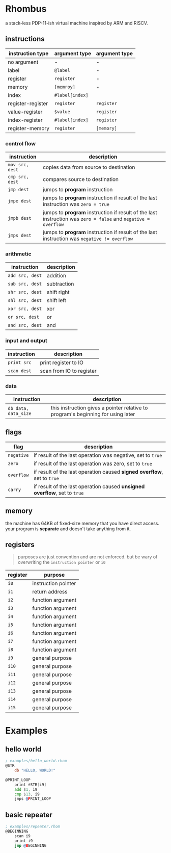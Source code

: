# Rhombus
a stack-less PDP-11-ish virtual machine inspired by ARM and RISCV. 

## instructions
| instruction type | argument type | argument type |
| ---------------- | ------------- | ------------- |
| no argument | - | - |
| label | `@label` | - |
| register | `register` | - |
| memory | `[memroy]` | - |
| index | `#label[index]` |
| register-register | `register` | `register` |
| value-register | `$value` | `register` |
| index-register | `#label[index]` | `register` |
| register-memory | `register` | `[memory]` |

### control flow
| instruction | description |
| ----------- | ----------- |
| `mov src, dest` | copies data from source to destination |
| `cmp src, dest` | compares source to destination |
| `jmp dest` | jumps to **program** instruction |
| `jmpe dest` | jumps to **program** instruction if result of the last instruction was `zero = true` |
| `jmpb dest` | jumps to **program** instruction if result of the last instruction was `zero = false` and `negative = overflow` |
| `jmps dest` | jumps to **program** instruction if result of the last instruction was `negative != overflow` |

### arithmetic
| instruction | description |
| ----------- | ----------- |
| `add src, dest` | addition |
| `sub src, dest` | subtraction |
| `shr src, dest` | shift right |
| `shl src, dest` | shift left |
| `xor src, dest` | xor |
| `or src, dest` | or |
| `and src, dest` | and |

### input and output
| instruction | description |
| ----------- | ----------- |
| `print src` | print register to IO |
| `scan dest` | scan from IO to register |

### data
| instruction | description |
| ----------- | ----------- |
| `db data, data_size` | this instruction gives a pointer relative to program's beginning for using later |

## flags 

| flag | description |
| ---- | ----------- |
| `negative` | if result of the last operation was negative, set to `true` |
| `zero` | if result of the last operation was zero, set to `true` |
| `overflow` | if result of the last operation caused **signed overflow**, set to `true` |
| `carry` | if result of the last operation caused **unsigned overflow**, set to `true` |

## memory

the machine has 64KB of fixed-size memory that you have direct access. your program is **separate** and doesn't take anything from it.

## registers

> purposes are just convention and are not enforced. but be wary of overwriting the `instruction pointer` or `i0`

| register | purpose |
| -------- | ------- |
| `i0` | instruction pointer |
| `i1` | return address |
| `i2` | function argument |
| `i3` | function argument |
| `i4` | function argument |
| `i5` | function argument |
| `i6` | function argument |
| `i7` | function argument |
| `i8` | function argument |
| `i9` | general purpose |
| `i10` | general purpose |
| `i11` | general purpose |
| `i12` | general purpose |
| `i13` | general purpose |
| `i14` | general purpose |
| `i15` | general purpose |

# Examples

## hello world

```asm
; examples/hello_world.rhom
@STR
    db "HELLO, WORLD!"
    
@PRINT_LOOP
    print #STR[i9]
    add $1, i9
    cmp $13, i9
    jmps @PRINT_LOOP
```
## basic repeater
```asm
; examples/repeater.rhom
@BEGINNING
    scan i9
    print i9
    jmp @BEGINNING
```
